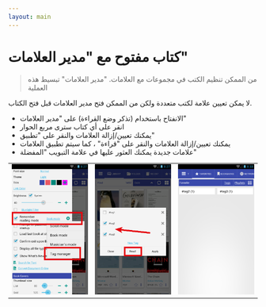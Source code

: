 ```yaml
---
layout: main
---
```


# كتاب مفتوح مع &quot;مدير العلامات&quot;

> من الممكن تنظيم الكتب في مجموعات مع العلامات. &quot;مدير العلامات&quot; تبسيط هذه العملية

لا يمكن تعيين علامة لكتب متعددة ولكن من الممكن فتح مدير العلامات قبل فتح الكتاب.

* الانفتاح باستخدام (تذكر وضع القراءة) على &quot;مدير العلامات&quot;
* انقر على أي كتاب سترى مربع الحوار
* يمكنك تعيين/إزالة العلامات والنقر على &quot;تطبيق&quot;
* يمكنك تعيين/إزالة العلامات والنقر على &quot;قراءة&quot; ، كما سيتم تطبيق العلامات
* علامات جديدة يمكنك العثور عليها في علامة التبويب &quot;المفضلة&quot;

||||
|-|-|-|
|![](1.png)|![](2.png)|![](3.png)|
